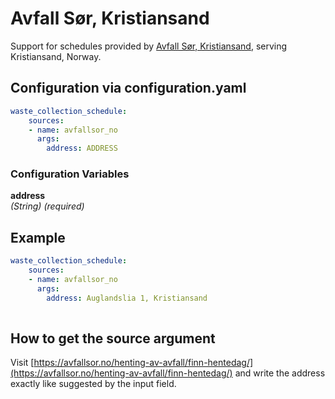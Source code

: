 # Avfall Sør, Kristiansand

Support for schedules provided by [Avfall Sør, Kristiansand](https://avfallsor.no/), serving Kristiansand, Norway.

## Configuration via configuration.yaml

```yaml
waste_collection_schedule:
    sources:
    - name: avfallsor_no
      args:
        address: ADDRESS
```

### Configuration Variables

**address**  
*(String) (required)*

## Example

```yaml
waste_collection_schedule:
    sources:
    - name: avfallsor_no
      args:
        address: Auglandslia 1, Kristiansand
        
```

## How to get the source argument

Visit [https://avfallsor.no/henting-av-avfall/finn-hentedag/](https://avfallsor.no/henting-av-avfall/finn-hentedag/) and write the address exactly like suggested by the input field.
